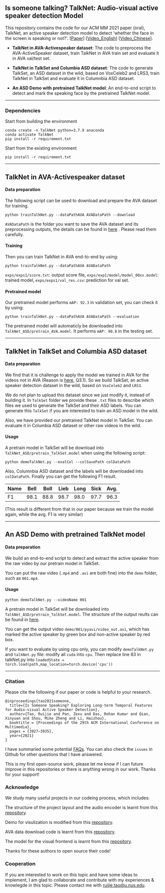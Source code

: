 ## Is someone talking? TalkNet: Audio-visual active speaker detection Model

This repository contains the code for our ACM MM 2021 paper (oral), TalkNet, an active speaker detection model to detect 'whether the face in the screen is speaking or not?'. [[Paper](https://arxiv.org/pdf/2107.06592.pdf)]    [[Video_English](https://youtu.be/C6bpAgI9zxE)]    [[Video_Chinese](https://www.bilibili.com/video/bv1Yw411d7HG)].

- **TalkNet in AVA-Activespeaker dataset**: The code to preprocess the AVA-ActiveSpeaker dataset, train TalkNet in AVA train set and evaluate it in AVA val/test set. 

- **TalkNet in TalkSet and Columbia ASD dataset**: The code to generate TalkSet, an ASD dataset in the wild, based on VoxCeleb2 and LRS3, train TalkNet in TalkSet and evaluate it in Columnbia ASD dataset.

- **An ASD Demo with pretrained TalkNet model**: An end-to-end script to detect and mark the speaking face by the pretrained TalkNet model. 

***

### Dependencies

Start from building the environment
```
conda create -n TalkNet python=3.7.9 anaconda
conda activate TalkNet
pip install -r requirement.txt
```

Start from the existing environment
```
pip install -r requirement.txt
```

***

## TalkNet in AVA-Activespeaker dataset

#### Data preparation

The following script can be used to download and prepare the AVA dataset for training.

```
python trainTalkNet.py --dataPathAVA AVADataPath --download 
```

`AVADataPath` is the folder you want to save the AVA dataset and its preprocessing outputs, the details can be found in [here](https://github.com/TaoRuijie/TalkNet_ASD/blob/main/utils/tools.py#L34) . Please read them carefully.

#### Training
Then you can train TalkNet in AVA end-to-end by using:
```
python trainTalkNet.py --dataPathAVA AVADataPath
```
`exps/exps1/score.txt`: output score file, `exps/exp1/model/model_00xx.model`: trained model, `exps/exps1/val_res.csv`: prediction for val set.

#### Pretrained model
Our pretrained model performs `mAP: 92.3` in validation set, you can check it by using: 
```
python trainTalkNet.py --dataPathAVA AVADataPath --evaluation
```
The pretrained model will automaticly be downloaded into `TalkNet_ASD/pretrain_AVA.model`. It performs `mAP: 90.8` in the testing set. 

***

## TalkNet in TalkSet and Columbia ASD dataset

#### Data preparation

We find that it is challenge to apply the model we trained in AVA for the videos not in AVA (Reason is [here](https://github.com/TaoRuijie/TalkNet_ASD/blob/main/FAQ.md), Q3.1). So we build TalkSet, an active speaker detection dataset in the wild, based on `VoxCeleb2` and `LRS3`.

We do not plan to upload this dataset since we just modify it, instead of building it. In `TalkSet` folder we provide these `.txt` files to describe which files we used to generate the TalkSet and their ASD labels. You can generate this `TalkSet` if you are interested to train an ASD model in the wild.

Also, we have provided our pretrained TalkNet model in TalkSet. You can evaluate it in Columbia ASD dataset or other raw videos in the wild.

#### Usage

A pretrain model in TalkSet will be download into `TalkNet_ASD/pretrain_TalkSet.model` when using the following script:

```
python demoTalkNet.py --evalCol --colSavePath colDataPath
```

Also, Columnbia ASD dataset and the labels will be downloaded into `colDataPath`. Finally you can get the following F1 result.

| Name |  Bell  |  Boll  |  Lieb  |  Long  |  Sick  |  Avg.  |
|----- | ------ | ------ | ------ | ------ | ------ | ------ |
|  F1  |  98.1  |  88.8  |  98.7  |  98.0  |  97.7  |  96.3  |

(This result is different from that in our paper because we train the model again, while the avg. F1 is very similar)
***

## An ASD Demo with pretrained TalkNet model

#### Data preparation

We build an end-to-end script to detect and extract the active speaker from the raw video by our pretrain model in TalkSet. 

You can put the raw video (`.mp4` and `.avi` are both fine) into the `demo` folder, such as `001.mp4`.

#### Usage

```
python demoTalkNet.py --videoName 001
```

A pretrain model in TalkSet will be downloaded into `TalkNet_ASD/pretrain_TalkSet.model`. The structure of the output reults can be found in [here](https://github.com/TaoRuijie/TalkNet_ASD/blob/main/demoTalkNet.py#L351).

You can get the output video `demo/001/pyavi/video_out.avi`, which has marked the active speaker by green box and non-active speaker by red box.

If you want to evaluate by using cpu only, you can modify `demoTalkNet.py` and `talkNet.py` file: modify all `cuda` into `cpu`. Then replace line 83 in talkNet.py into `loadedState = torch.load(path,map_location=torch.device('cpu'))`

***

### Citation

Please cite the following if our paper or code is helpful to your research.
```
@inproceedings{tao2021someone,
  title={Is Someone Speaking? Exploring Long-term Temporal Features for Audio-visual Active Speaker Detection},
  author={Tao, Ruijie and Pan, Zexu and Das, Rohan Kumar and Qian, Xinyuan and Shou, Mike Zheng and Li, Haizhou},
  booktitle = {Proceedings of the 29th ACM International Conference on Multimedia},
  pages = {3927–3935},
  year={2021}
}
```
I have summaried some potential [FAQs](https://github.com/TaoRuijie/TalkNet_ASD/blob/main/FAQ.md). You can also check the `issues` in Github for other questions that I have answered.

This is my first open-source work, please let me know if I can future improve in this repositories or there is anything wrong in our work. Thanks for your support!

### Acknowledge

We study many useful projects in our codeing process, which includes:

The structure of the project layout and the audio encoder is learnt from this [repository](https://github.com/clovaai/voxceleb_trainer).

Demo for visulization is modified from this [repository](https://github.com/joonson/syncnet_python).

AVA data download code is learnt from this [repository](https://github.com/fuankarion/active-speakers-context).

The model for the visual frontend is learnt from this [repository](https://github.com/lordmartian/deep_avsr).

Thanks for these authors to open source their code!

### Cooperation

If you are interested to work on this topic and have some ideas to implement, I am glad to collaborate and contribute with my experiences & knowlegde in this topic. Please contact me with ruijie.tao@u.nus.edu.